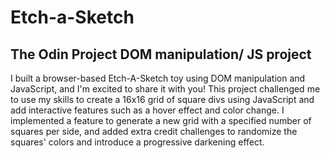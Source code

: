 # Etch-a-Sketch 
## The Odin Project DOM manipulation/ JS project


I built a browser-based Etch-A-Sketch toy using DOM manipulation and JavaScript, and I'm excited to share it with you! 
This project challenged me to use my skills to create a 16x16 grid of square divs using JavaScript
and add interactive features such as a hover effect and color change. 
I implemented a feature to generate a new grid with a specified number of squares per side, and added extra credit challenges
to randomize the squares' colors and introduce a progressive darkening effect. 
